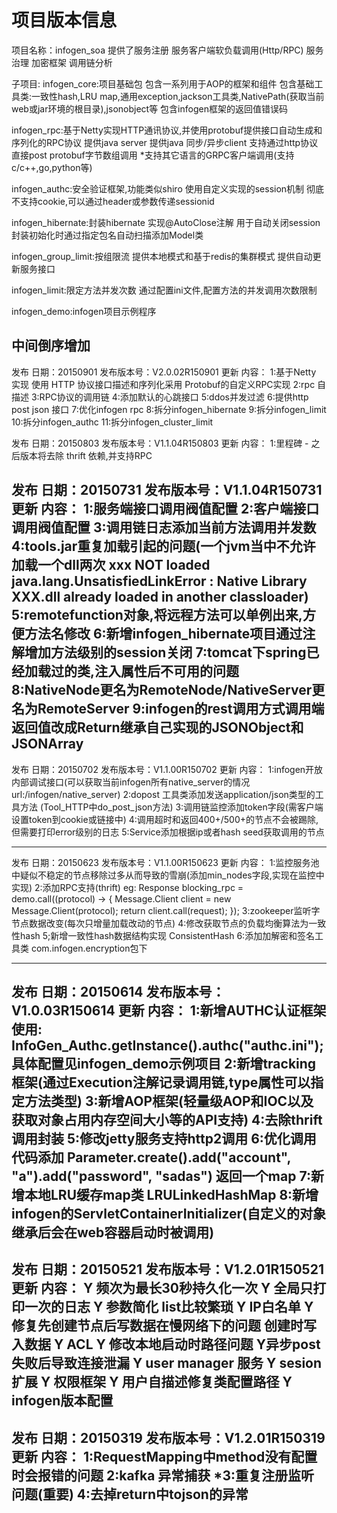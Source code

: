# 项目版本信息
项目名称：infogen_soa
提供了服务注册
服务客户端软负载调用(Http/RPC)
服务治理
加密框架
调用链分析

子项目:
infogen_core:项目基础包
包含一系列用于AOP的框架和组件
包含基础工具类:一致性hash,LRU map,通用exception,jackson工具类,NativePath(获取当前web或jar环境的根目录),jsonobject等
 包含infogen框架的返回值错误码

 infogen_rpc:基于Netty实现HTTP通讯协议,并使用protobuf提供接口自动生成和序列化的RPC协议
 提供java server
 提供java 同步/异步client
 支持通过http协议直接post protobuf字节数组调用
 *支持其它语言的GRPC客户端调用(支持c/c++,go,python等)
 
 infogen_authc:安全验证框架,功能类似shiro
 使用自定义实现的session机制
 彻底不支持cookie,可以通过header或参数传递sessionid
 
 infogen_hibernate:封装hibernate
 实现@AutoClose注解 用于自动关闭session
 封装初始化时通过指定包名自动扫描添加Model类

infogen_group_limit:按组限流
提供本地模式和基于redis的集群模式
提供自动更新服务接口

infogen_limit:限定方法并发次数
通过配置ini文件,配置方法的并发调用次数限制

infogen_demo:infogen项目示例程序


中间倒序增加
--------------------------------------------------------
发布  日期：20150901
发布版本号：V2.0.02R150901
更新  内容：
1:基于Netty 实现 使用 HTTP 协议接口描述和序列化采用 Protobuf的自定义RPC实现
2:rpc 自描述
3:RPC协议的调用链
4:添加默认的心跳接口
5:ddos并发过滤
6:提供http post json 接口
7:优化infogen rpc
8:拆分infogen_hibernate
9:拆分infogen_limit
10:拆分infogen_authc
11:拆分infogen_cluster_limit

发布  日期：20150803
发布版本号：V1.1.04R150803
更新  内容：
1:里程碑 - 之后版本将去除 thrift 依赖,并支持RPC

发布  日期：20150731
发布版本号：V1.1.04R150731
更新  内容：
1:服务端接口调用阀值配置
2:客户端接口调用阀值配置
3:调用链日志添加当前方法调用并发数
4:tools.jar重复加载引起的问题(一个jvm当中不允许加载一个dll两次 xxx NOT loaded java.lang.UnsatisfiedLinkError : Native Library XXX.dll already loaded in another classloader)
5:remotefunction对象,将远程方法可以单例出来,方便方法名修改
6:新增infogen_hibernate项目通过注解增加方法级别的session关闭
7:tomcat下spring已经加载过的类,注入属性后不可用的问题
8:NativeNode更名为RemoteNode/NativeServer更名为RemoteServer
9:infogen的rest调用方式调用端返回值改成Return继承自己实现的JSONObject和JSONArray
--------------------------------------------------------
发布  日期：20150702
发布版本号：V1.1.00R150702
更新  内容：
1:infogen开放内部调试接口(可以获取当前infogen所有native_server的情况  url:/infogen/native_server)
2:dopost 工具类添加发送application/json类型的工具方法 (Tool_HTTP中do_post_json方法)
3:调用链监控添加token字段(需客户端设置token到cookie或链接中)
4:调用超时和返回400+/500+的节点不会被踢除,但需要打印error级别的日志
5:Service添加根据ip或者hash seed获取调用的节点

--------------------------------------------------------
发布  日期：20150623
发布版本号：V1.1.00R150623
更新  内容：
1:监控服务池中疑似不稳定的节点移除过多从而导致的雪崩(添加min_nodes字段,实现在监控中实现)
2:添加RPC支持(thrift) 
eg:
Response blocking_rpc = demo.call((protocol) -> {
					Message.Client client = new Message.Client(protocol);
					return client.call(request);
				});
3:zookeeper监听字节点数据改变(每次只增量加载改动的节点)
4:修改获取节点的负载均衡算法为一致性hash
5;新增一致性hash数据结构实现  ConsistentHash
6:添加加解密和签名工具类 com.infogen.encryption包下

--------------------------------------------------------
发布  日期：20150614
发布版本号：V1.0.03R150614
更新  内容：
1:新增AUTHC认证框架使用: InfoGen_Authc.getInstance().authc("authc.ini"); 具体配置见infogen_demo示例项目
2:新增tracking框架(通过Execution注解记录调用链,type属性可以指定方法类型)
3:新增AOP框架(轻量级AOP和IOC以及获取对象占用内存空间大小等的API支持)
4:去除thrift调用封装
5:修改jetty服务支持http2调用
6:优化调用代码添加 Parameter.create().add("account", "a").add("password", "sadas") 返回一个map
7:新增本地LRU缓存map类  LRULinkedHashMap
8:新增infogen的ServletContainerInitializer(自定义的对象继承后会在web容器启动时被调用)
--------------------------------------------------------
发布  日期：20150521
发布版本号：V1.2.01R150521
更新  内容：
Y  频次为最长30秒持久化一次
Y  全局只打印一次的日志
Y  参数简化  list<KV>比较繁琐
Y  IP白名单
Y  修复先创建节点后写数据在慢网络下的问题 创建时写入数据
Y  ACL
Y  修改本地启动时路径问题
Y异步post失败后导致连接泄漏
Y user manager 服务
Y sesion扩展
Y 权限框架
Y 用户自描述修复类配置路径
Y infogen版本配置
--------------------------------------------------------
发布  日期：20150319
发布版本号：V1.2.01R150319
更新  内容：
1:RequestMapping中method没有配置时会报错的问题
2:kafka 异常捕获
*3:重复注册监听问题(重要)
4:去掉return中tojson的异常
--------------------------------------------------------